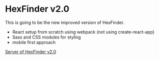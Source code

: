 # HexFinder v2.0

This is going to be the new improved version of HexFinder.

- React setup from scratch using webpack (not using create-react-app)
- Sass and CSS modules for styling 
- mobile first approach


[Server of HexFinder v2.0](https://github.com/chrisbohne/HexFinder_v2_server)

